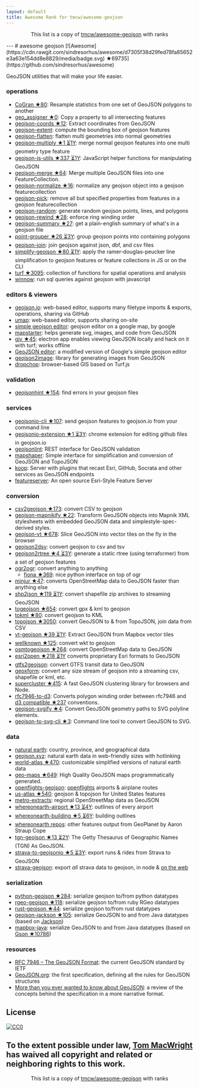```yaml
---
layout: default
title: Awesome Rank for tmcw/awesome-geojson
---
```


<p align="center">
	This list is a copy of <a href="https://github.com/tmcw/awesome-geojson">tmcw/awesome-geojson</a> with ranks
</p>
---
# awesome geojson [![Awesome](https://cdn.rawgit.com/sindresorhus/awesome/d7305f38d29fed78fa85652e3a63e154dd8e8829/media/badge.svg) ★69735](https://github.com/sindresorhus/awesome)

GeoJSON utilities that will make your life easier.

### operations

* [CoGran ★80](https://github.com/berlinermorgenpost/cogran): Resample statistics from one set of GeoJSON polygons to another
* [geo_assigner ★0](https://github.com/stadt-karlsruhe/geo_assigner): Copy a property to all intersecting features
* [geojson-coords ★12](https://github.com/mapbox/geojson-coords): Extract coordinates from GeoJSON
* [geojson-extent](https://www.npmjs.com/package/geojson-extent): compute the bounding box of geojson features
* [geojson-flatten](https://github.com/tmcw/geojson-flatten): flatten multi geometries into normal geometries
* [geojson-multiply ★1 ⏳1Y](https://github.com/haoliangyu/geojson-multiply):  merge normal geojson features into one multi geometry type feature
* [geojson-js-utils ★337 ⏳1Y](https://github.com/maxogden/geojson-js-utils): JavaScript helper functions for manipulating GeoJSON
* [geojson-merge ★64](https://github.com/mapbox/geojson-merge): Merge multiple GeoJSON files into one FeatureCollection.
* [geojson-normalize ★16](https://github.com/mapbox/geojson-normalize): normalize any geojson object into a geojson featurecollection
* [geojson-pick](https://www.npmjs.com/package/geojson-pick): remove all but specified properties from features in a geojson featurecollection
* [geojson-random](https://github.com/tmcw/geojson-random): generate random geojson points, lines, and polygons
* [geojson-rewind ★28](https://github.com/mapbox/geojson-rewind): enforce ring winding order
* [geojson-summary ★27](https://github.com/mapbox/geojson-summary): get a plain-english summary of what's in a geojson file
* [point-grouper ★26 ⏳3Y](https://github.com/substack/point-grouper): group geojson points into containing polygons
* [geojson-join](https://github.com/tmcw/geojson-join): join geojson against json, dbf, and csv files
* [simplify-geojson ★80 ⏳1Y](https://github.com/maxogden/simplify-geojson): apply the ramer-douglas-peucker line simplification to geojson features or feature collections in JS or on the CLI
* [turf ★3095](https://github.com/Turfjs/turf): collection of functions for spatial operations and analysis
* [winnow](https://github.com/dmfenton/winnow): run sql queries against geojson with javascript

### editors & viewers

* [geojson.io](http://geojson.io/): web-based editor, supports many filetype imports & exports, operations, sharing via GitHub
* [umap](http://umap.openstreetmap.fr/en/): web-based editor, supports sharing on-site
* [simple geojson editor](https://google-developers.appspot.com/maps/documentation/utils/geojson/): geojson editor on a google map, by google
* [mapstarter](http://mapstarter.com/): helps generate svg, images, and code from GeoJSON
* [gjv ★45](https://github.com/anandthakker/gjv): electron app enables viewing GeoJSON locally and hack on it with turf; works offline
* [GeoJSON editor](https://tomscholz.github.io/geojson-editor/): a modified version of Google's simple geojson editor
* [geojson2image](https://github.com/brycejohnston/geojson2image): library for generating images from GeoJSON
* [dropchop](http://dropchop.io/): browser-based GIS based on Turf.js

### validation

* [geojsonhint ★154](https://github.com/mapbox/geojsonhint): find errors in your geojson files

### services

* [geojsonio-cli ★107](https://github.com/mapbox/geojsonio-cli): send geojson features to geojson.io from your command line
* [geojsonio-extension ★1 ⏳3Y](https://github.com/mapbox/geojsonio-extension): chrome extension for editing github files in geojson.io
* [geojsonlint](http://geojsonlint.com/): REST interface for GeoJSON validation
* [mapshaper](http://mapshaper.org/): Simple interface for simplification and conversion of GeoJSON and TopoJSON
* [koop](https://koopjs.github.io): Server with plugins that recast Esri, GitHub, Socrata and other services as GeoJSON endpoints
* [featureserver](https://github.com/featureserver/featureserver): An open source Esri-Style Feature Server

### conversion

* [csv2geojson ★173](https://github.com/mapbox/csv2geojson): convert CSV to geojson
* [geojson-mapnikify ★22](https://github.com/mapbox/geojson-mapnikify): Transform GeoJSON objects into Mapnik XML stylesheets with embedded GeoJSON data and simplestyle-spec-derived styles.
* [geojson-vt ★678](https://github.com/mapbox/geojson-vt): Slice GeoJSON into vector tiles on the fly in the browser
* [geojson2dsv](https://github.com/tmcw/geojson2dsv): convert geojson to csv and tsv
* [geojson2rtree ★4 ⏳3Y](https://github.com/maxogden/geojson2rtree): generate a static rtree (using terraformer) from a set of geojson features
* [ogr2ogr](http://www.gdal.org/ogr2ogr.html): convert anything to anything
  * [fiona ★369](https://github.com/toblerity/fiona): nice python interface on top of ogr
* [minjur ★47](https://github.com/mapbox/minjur): converts OpenStreetMap data to GeoJSON faster than anything else
* [shp2json ★119 ⏳1Y](https://github.com/substack/shp2json): convert shapefile zip archives to streaming GeoJSON
* [togeojson ★654](https://github.com/mapbox/togeojson): convert gpx & kml to geojson
* [tokml ★80](https://github.com/mapbox/tokml): convert geojson to KML
* [topojson ★3050](https://github.com/topojson/topojson): convert GeoJSON to & from TopoJSON, join data from CSV
* [vt-geojson ★39 ⏳1Y](https://github.com/developmentseed/vt-geojson): Extract GeoJSON from Mapbox vector tiles
* [wellknown ★125](https://github.com/mapbox/wellknown): convert wkt to geojson
* [osmtogeojson ★264](https://github.com/tyrasd/osmtogeojson): convert OpenStreetMap data to GeoJSON
* [esri2open ★218 ⏳1Y](https://github.com/project-open-data/esri2open) converts proprietary Esri formats to GeoJSON
* [gtfs2geojson](https://github.com/tmcw/gtfs2geojson): convert GTFS transit data to GeoJSON
* [geoxform](https://github.com/koopjs/geoxform): convert any size stream of geojson into a streaming csv, shapefile or kml, etc.
* [supercluster ★415](https://github.com/mapbox/supercluster): A fast GeoJSON clustering library for browsers and Node.
* [rfc7946-to-d3](https://github.com/tyrasd/rfc7946-to-d3): Converts polygon winding order between rfc7946 and [d3 compatible ★237](https://github.com/d3/d3-geo#d3-geo) conventions.
* [geojson-svgify ★4](https://github.com/juliuste/geojson-svgify): Convert GeoJSON geometry paths to SVG polyline elements.
* [geojson-to-svg-cli ★3](https://github.com/derhuerst/geojson-to-svg-cli): Command line tool to convert GeoJSON to SVG.

### data

* [natural earth](http://www.naturalearthdata.com/): country, province, and geographical data
* [geojson.xyz](http://geojson.xyz/): natural earth data in web-friendly sizes with hotlinking
* [world-atlas ★470](https://github.com/topojson/world-atlas): customizable simplified versions of natural earth data
* [geo-maps ★649](https://github.com/simonepri/geo-maps): High Quality GeoJSON maps programmatically generated.
* [openflights-geojson](https://github.com/tmcw/openflights-geojson): [openflights](http://openflights.org/) airports & airplane routes
* [us-atlas ★540](https://github.com/topojson/us-atlas): geojson & topojson for United States features
* [metro-extracts](https://mapzen.com/data/metro-extracts/): regional OpenStreetMap data as GeoJSON
* [whereonearth-airport ★13 ⏳4Y](https://github.com/straup/whereonearth-airport): outlines of every airport
* [whereonearth-building ★5 ⏳6Y](https://github.com/straup/whereonearth-building): building outlines
* [whereonearth repos](https://github.com/search?q=user%3Astraup+whereonearth): other features output from GeoPlanet by Aaron Straup Cope
* [tgn-geojson ★13 ⏳2Y](https://github.com/straup/tgn-geojson): The Getty Thesaurus of Geographic Names (TGN) As GeoJSON.
* [strava-to-geojsonio ★5 ⏳3Y](https://github.com/taketime/strava-to-geojsonio): export runs & rides from Strava to GeoJSON
* [strava-geojson](https://github.com/tmcw/strava-geojson): export _all_ strava data to geojson, in node & [on the web](http://www.macwright.org/strava-geojson/)

### serialization

* [python-geojson ★284](https://github.com/frewsxcv/python-geojson): serialize geojson to/from python datatypes
* [rgeo-geojson ★118](https://github.com/rgeo/rgeo-geojson): serialize geojson to/from ruby RGeo datatypes
* [rust-geojson ★44](https://github.com/georust/rust-geojson): serialize geojson to/from rust datatypes
* [geojson-jackson ★105](https://github.com/opendatalab-de/geojson-jackson): serialize GeoJSON to and from Java datatypes (based on [Jackson](http://wiki.fasterxml.com/JacksonHome))
* [mapbox-java](https://github.com/mapbox/mapbox-java): serialize GeoJSON to and from Java datatypes (based on [Gson ★10786](https://github.com/google/gson))

### resources

* [RFC 7946 – The GeoJSON Format](https://tools.ietf.org/html/rfc7946): the current GeoJSON standard by IETF
* [GeoJSON.org](http://geojson.org/): the first specification, defining all the rules for GeoJSON structures
* [More than you ever wanted to know about GeoJSON](http://www.macwright.org/2015/03/23/geojson-second-bite.html): a review of the concepts behind the specification in a more narrative format.

## License

[![CC0](https://licensebuttons.net/p/zero/1.0/88x31.png)](https://creativecommons.org/publicdomain/zero/1.0/ )

To the extent possible under law, [Tom MacWright](http://www.macwright.org) has waived all copyright and related or neighboring rights to this work.
---
<p align="center">
	This list is a copy of <a href="https://github.com/tmcw/awesome-geojson">tmcw/awesome-geojson</a> with ranks
</p>
